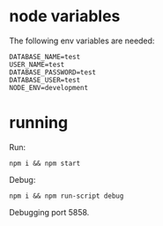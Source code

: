 # node variables
The following env variables are needed:
```
DATABASE_NAME=test
USER_NAME=test
DATABASE_PASSWORD=test
DATABASE_USER=test
NODE_ENV=development
```

# running
Run:
```
npm i && npm start
```

Debug:
```
npm i && npm run-script debug
```

Debugging port 5858.
